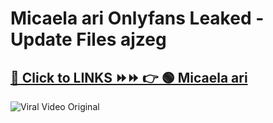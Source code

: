 
 # Micaela ari Onlyfans Leaked - Update Files ajzeg

## <h2><a href="https://clipsfans.com/Micaela_ari&ref=git">🔗 Click to LINKS ⏩⏩ 👉 🟢 Micaela ari </a></h2>

<a href="https://clipsfans.com/Micaela_ari&ref=git" rel="nofollow" data-target="animated-image.originalLink"><img src="https://i.ibb.co.com/xMMVF88/686577567.gif" alt="Viral Video Original" style="max-width: 100%; display: inline-block;" data-target="animated-image.originalImage"></a>

